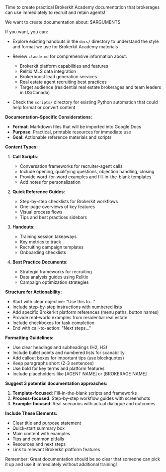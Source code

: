 Time to create practical Brokerkit Academy documentation that brokerages can use immediately to recruit and retain agents!

We want to create documentation about:
$ARGUMENTS

If you want, you can:
- Explore existing handouts in the `docs/` directory to understand the style and format we use for Brokerkit Academy materials

- Review `claude.md` for comprehensive information about:
  - Brokerkit platform capabilities and features
  - Relitix MLS data integration
  - Brokerboost lead generation services
  - Real estate agent recruiting best practices
  - Target audience (residential real estate brokerages and team leaders in US/Canada)

- Check the `scripts/` directory for existing Python automation that could help format or convert content

**Documentation-Specific Considerations:**

- **Format**: Markdown files that will be imported into Google Docs
- **Purpose**: Practical, printable resources for immediate use
- **Goal**: Actionable reference materials and scripts

**Content Types:**

1. **Call Scripts**:
   - Conversation frameworks for recruiter-agent calls
   - Include opening, qualifying questions, objection handling, closing
   - Provide word-for-word examples and fill-in-the-blank templates
   - Add notes for personalization

2. **Quick Reference Guides**:
   - Step-by-step checklists for Brokerkit workflows
   - One-page overviews of key features
   - Visual process flows
   - Tips and best practices sidebars

3. **Handouts**:
   - Training session takeaways
   - Key metrics to track
   - Recruiting campaign templates
   - Onboarding checklists

4. **Best Practice Documents**:
   - Strategic frameworks for recruiting
   - Data analysis guides using Relitix
   - Campaign optimization strategies

**Structure for Actionability:**
- Start with clear objective: "Use this to..."
- Include step-by-step instructions with numbered lists
- Add specific Brokerkit platform references (menu paths, button names)
- Provide real-world examples from residential real estate
- Include checkboxes for task completion
- End with call-to-action: "Next steps..."

**Formatting Guidelines:**
- Use clear headings and subheadings (H2, H3)
- Include bullet points and numbered lists for scanability
- Add callout boxes for important tips (use blockquotes)
- Keep paragraphs short (2-3 sentences)
- Use bold for key terms and platform features
- Include placeholders like [AGENT NAME] or [BROKERAGE NAME]

**Suggest 3 potential documentation approaches:**
1. **Template-focused**: Fill-in-the-blank scripts and frameworks
2. **Process-focused**: Step-by-step workflow guides with screenshots
3. **Example-focused**: Real scenarios with actual dialogue and outcomes

**Include These Elements:**
- Clear title and purpose statement
- Quick-start summary box
- Main content with examples
- Tips and common pitfalls
- Resources and next steps
- Link to relevant Brokerkit platform features

Remember: Great documentation should be so clear that someone can pick it up and use it immediately without additional training!
